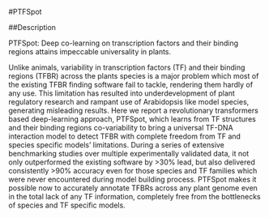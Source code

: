 #PTFSpot

##Description

PTFSpot: Deep co-learning on transcription factors and their binding regions attains impeccable universality in plants.

Unlike animals, variability in transcription factors (TF) and their binding regions (TFBR) across the plants species is a major problem which most of the existing TFBR finding software fail to tackle, rendering them hardly of any use. This limitation has resulted into underdevelopment of plant regulatory research and rampant use of Arabidopsis like model species, generating misleading results. Here we report a revolutionary transformers based deep-learning approach, PTFSpot, which learns from TF structures and their binding regions co-variability to bring a universal TF-DNA interaction model to detect TFBR with complete freedom from TF and species specific models’ limitations. During a series of extensive benchmarking studies over multiple experimentally validated data, it not only outperformed the existing software by >30% lead, but also delivered consistently >90% accuracy even for those species and TF families which were never encountered during model building process. PTFSpot makes it possible now to accurately annotate TFBRs across any plant genome even in the total lack of any TF information, completely free from the bottlenecks of species and TF specific models.

